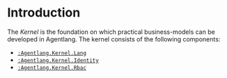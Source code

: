# Introduction

The *Kernel* is the foundation on which practical business-models can be developed in Agentlang. The kernel consists of the
following components:

 * [`:Agentlang.Kernel.Lang`](lang)
 * [`:Agentlang.Kernel.Identity`](identity)
 * [`:Agentlang.Kernel.Rbac`](rbac)
